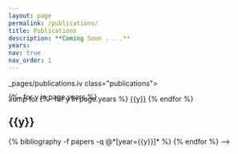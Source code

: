 ```yaml
---
layout: page
permalink: /publications/
title: Publications
description: **Coming Soon . . .**
years: 
nav: true
nav_order: 1
---
```


 _pages/publications.iv class="publications">
<nav id="year-nav" class="navbar fixed-bottom container" style="margin-bottom: -50px; align-self: center;">
  <p class="post-description" style="padding-bottom: 15px; align-self: center"> Jump to:
  {%- for y in page.years %}
      <a href="#year-{{y}}" class="btn btn-sm z-depth-0" style="padding: 0 0 0 0" role="button">{{y}}</a>
  {% endfor %}
  </p>
</nav>

{%- for y in page.years %}
  <h2 class="year" id="year-{{y}}">{{y}}</h2>
  {% bibliography -f papers -q @*[year={{y}}]* %}
{% endfor %}

</div> -->
